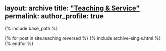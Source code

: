 layout: archive
title: ["Teaching & Service"](#Teaching-and-Academic-Service)
permalink: 
author_profile: true
---

<!-- {% if author.googlescholar %}
  You can also find my articles on <u><a href="{{author.googlescholar}}">my Google Scholar profile</a>.</u>
{% endif %} -->

{% include base_path %}

{% for post in site.teaching reversed %}
  {% include archive-single.html %}
{% endfor %}
